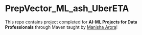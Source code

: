 # PrepVector_ML_ash_UberETA

This repo contains project completed for __AI-ML Projects for Data Professionals__ through Maven taught by
<a href="https://www.linkedin.com/in/manisha-arora1/">Manisha Arora</a>!
